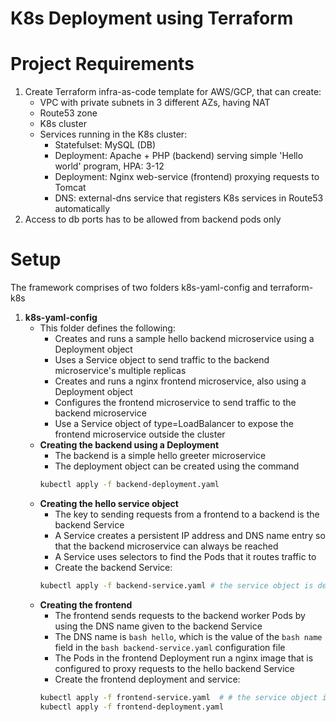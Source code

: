 # K8s Deployment using Terraform
# Project Requirements
1. Create Terraform infra-as-code template for AWS/GCP, that can create:
    * VPC with private subnets in 3 different AZs, having NAT
    * Route53 zone
    * K8s cluster
    * Services running in the K8s cluster:
        * Statefulset: MySQL (DB)
        * Deployment: Apache + PHP (backend) serving simple 'Hello world' program, HPA: 3-12
        * Deployment: Nginx web-service (frontend) proxying requests to Tomcat
        * DNS: external-dns service that registers K8s services in Route53 automatically
2. Access to db ports has to be allowed from backend pods only
# Setup
The framework comprises of two folders k8s-yaml-config and terraform-k8s
1. **k8s-yaml-config**
    * This folder defines the following:
        * Creates and runs a sample hello backend microservice using a Deployment object
        * Uses a Service object to send traffic to the backend microservice's multiple replicas
        * Creates and runs a nginx frontend microservice, also using a Deployment object
        * Configures the frontend microservice to send traffic to the backend microservice
        * Use a Service object of type=LoadBalancer to expose the frontend microservice outside the cluster
    * **Creating the backend using a Deployment**
        * The backend is a simple hello greeter microservice
        * The deployment object can be created using the command
        ```bash
        kubectl apply -f backend-deployment.yaml
        ```
    * **Creating the hello service object**
        * The key to sending requests from a frontend to a backend is the backend Service
        * A Service creates a persistent IP address and DNS name entry so that the backend microservice can always be reached
        * A Service uses selectors to find the Pods that it routes traffic to
        * Create the backend Service:
        ```bash
        kubectl apply -f backend-service.yaml # the service object is defined in the deployment file, so this command needn't be run separately
        ```
    * **Creating the frontend**
        * The frontend sends requests to the backend worker Pods by using the DNS name given to the backend Service
        * The DNS name is ```bash hello```, which is the value of the ```bash name``` field in the ```bash backend-service.yaml``` configuration file
        * The Pods in the frontend Deployment run a nginx image that is configured to proxy requests to the hello backend Service
        * Create the frontend deployment and service:
        ```bash
        kubectl apply -f frontend-service.yaml  # # the service object is defined in the deployment file, so this command needn't be run separately
        kubectl apply -f frontend-deployment.yaml
        ```


